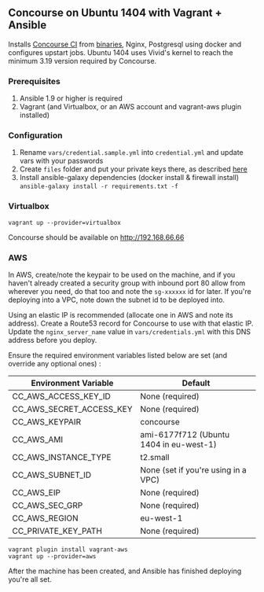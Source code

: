 ## Concourse on Ubuntu 1404 with Vagrant + Ansible

Installs [Concourse CI](http://concourse.ci/) from [binaries](https://github.com/vito/concourse-bin), Nginx, Postgresql using docker
and configures upstart jobs. Ubuntu 1404 uses Vivid's kernel to reach the minimum 3.19 version required by Concourse.

### Prerequisites

1. Ansible 1.9 or higher is required
2. Vagrant (and Virtualbox, or an AWS account and vagrant-aws plugin installed)

### Configuration
1. Rename `vars/credential.sample.yml` into `credential.yml` and update vars with your passwords
2. Create `files` folder and put your private keys there, as described [here](https://github.com/vito/concourse-bin#prerequisites)
3. Install ansible-galaxy dependencies (docker install & firewall install) `ansible-galaxy install -r requirements.txt -f`

### Virtualbox

```
vagrant up --provider=virtualbox
```

Concourse should be available on http://192.168.66.66

### AWS

In AWS, create/note the keypair to be used on the machine, and if you haven't already created a security group with inbound port 80 allow from wherever you need, do that too and note the `sg-xxxxxx` id for later. If you're deploying into a VPC, note down the subnet id to be deployed into.

Using an elastic IP is recommended (allocate one in AWS and note its address). Create a Route53 record for Concourse to use with that elastic IP. Update the `nginx_server_name` value in `vars/credentials.yml` with this DNS address before you deploy.

Ensure the required environment variables listed below are set (and override any optional ones) :

| Environment Variable  | Default |
| ------------- | ------------- |
| CC_AWS_ACCESS_KEY_ID  | None (required) |
| CC_AWS_SECRET_ACCESS_KEY  | None (required) |
| CC_AWS_KEYPAIR |  concourse |
| CC_AWS_AMI | ami-6177f712 (Ubuntu 1404 in eu-west-1) |
| CC_AWS_INSTANCE_TYPE | t2.small |
| CC_AWS_SUBNET_ID | None (set if you're using in a VPC) |
| CC_AWS_EIP | None (required) |
| CC_AWS_SEC_GRP | None (required) |
| CC_AWS_REGION | eu-west-1 |
| CC_PRIVATE_KEY_PATH | None (required) |

```
vagrant plugin install vagrant-aws
vagrant up --provider=aws
```

After the machine has been created, and Ansible has finished deploying you're all set.
